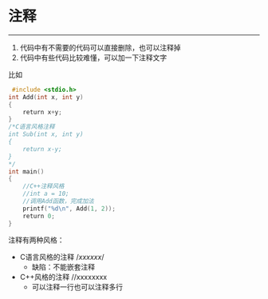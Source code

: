 
# 注释

-----

1. 代码中有不需要的代码可以直接删除，也可以注释掉
2. 代码中有些代码比较难懂，可以加一下注释文字

比如

~~~C
 #include <stdio.h>
int Add(int x, int y)
{
    return x+y;
}
/*C语言风格注释
int Sub(int x, int y)
{
    return x-y;
}
*/
int main()
{
    //C++注释风格
    //int a = 10;
    //调用Add函数，完成加法
    printf("%d\n", Add(1, 2));
    return 0;
}
~~~

注释有两种风格：

- C语言风格的注释 /*xxxxxx*/
  - 缺陷：不能嵌套注释
- C++风格的注释 //xxxxxxxx
  - 可以注释一行也可以注释多行
